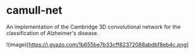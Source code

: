 # camull-net
An implementation of the Cambridge 3D convolutional network for the classification of Alzheimer's disease.

!(image)[https://i.gyazo.com/1b655be7b33cff82372088abdbf8eb4c.png]
